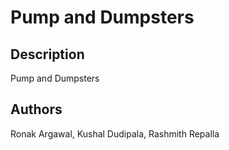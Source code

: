 # Pump and Dumpsters

## Description
Pump and Dumpsters 

## Authors
Ronak Argawal, Kushal Dudipala, Rashmith Repalla

